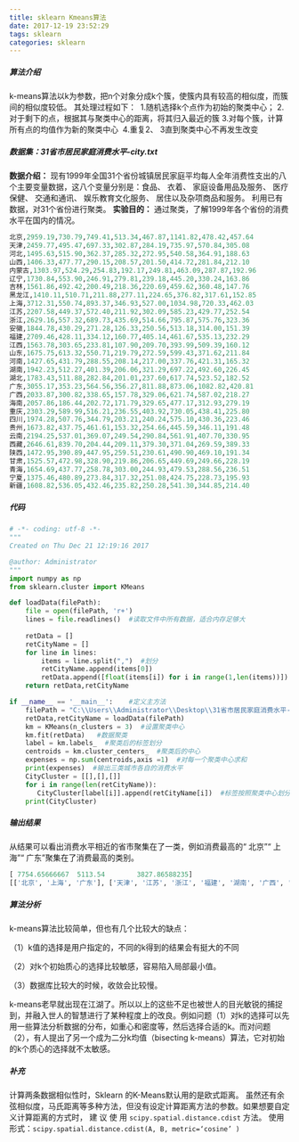 ```yaml
---
title: sklearn Kmeans算法
date: 2017-12-19 23:52:29
tags: sklearn
categories: sklearn
---
```


##### 算法介绍

k-means算法以k为参数，把n个对象分成k个簇，使簇内具有较高的相似度，而簇间的相似度较低。
其处理过程如下：
​	1.随机选择k个点作为初始的聚类中心；
​	2.对于剩下的点，根据其与聚类中心的距离，将其归入最近的簇
​	3.对每个簇，计算所有点的均值作为新的聚类中心
​	4.重复2、 3直到聚类中心不再发生改变 

##### 数据集：31省市居民家庭消费水平-city.txt

**数据介绍：**
现有1999年全国31个省份城镇居民家庭平均每人全年消费性支出的八个主要变量数据，这八个变量分别是：食品、 衣着、 家庭设备用品及服务、 医疗保健、 交通和通讯、 娱乐教育文化服务、 居住以及杂项商品和服务。 利用已有数据，对31个省份进行聚类。
**实验目的：**
通过聚类，了解1999年各个省份的消费水平在国内的情况。 

<!--more-->

```python
北京,2959.19,730.79,749.41,513.34,467.87,1141.82,478.42,457.64
天津,2459.77,495.47,697.33,302.87,284.19,735.97,570.84,305.08
河北,1495.63,515.90,362.37,285.32,272.95,540.58,364.91,188.63
山西,1406.33,477.77,290.15,208.57,201.50,414.72,281.84,212.10
内蒙古,1303.97,524.29,254.83,192.17,249.81,463.09,287.87,192.96
辽宁,1730.84,553.90,246.91,279.81,239.18,445.20,330.24,163.86
吉林,1561.86,492.42,200.49,218.36,220.69,459.62,360.48,147.76
黑龙江,1410.11,510.71,211.88,277.11,224.65,376.82,317.61,152.85
上海,3712.31,550.74,893.37,346.93,527.00,1034.98,720.33,462.03
江苏,2207.58,449.37,572.40,211.92,302.09,585.23,429.77,252.54
浙江,2629.16,557.32,689.73,435.69,514.66,795.87,575.76,323.36
安徽,1844.78,430.29,271.28,126.33,250.56,513.18,314.00,151.39
福建,2709.46,428.11,334.12,160.77,405.14,461.67,535.13,232.29
江西,1563.78,303.65,233.81,107.90,209.70,393.99,509.39,160.12
山东,1675.75,613.32,550.71,219.79,272.59,599.43,371.62,211.84
河南,1427.65,431.79,288.55,208.14,217.00,337.76,421.31,165.32
湖南,1942.23,512.27,401.39,206.06,321.29,697.22,492.60,226.45
湖北,1783.43,511.88,282.84,201.01,237.60,617.74,523.52,182.52
广东,3055.17,353.23,564.56,356.27,811.88,873.06,1082.82,420.81
广西,2033.87,300.82,338.65,157.78,329.06,621.74,587.02,218.27
海南,2057.86,186.44,202.72,171.79,329.65,477.17,312.93,279.19
重庆,2303.29,589.99,516.21,236.55,403.92,730.05,438.41,225.80
四川,1974.28,507.76,344.79,203.21,240.24,575.10,430.36,223.46
贵州,1673.82,437.75,461.61,153.32,254.66,445.59,346.11,191.48
云南,2194.25,537.01,369.07,249.54,290.84,561.91,407.70,330.95
西藏,2646.61,839.70,204.44,209.11,379.30,371.04,269.59,389.33
陕西,1472.95,390.89,447.95,259.51,230.61,490.90,469.10,191.34
甘肃,1525.57,472.98,328.90,219.86,206.65,449.69,249.66,228.19
青海,1654.69,437.77,258.78,303.00,244.93,479.53,288.56,236.51
宁夏,1375.46,480.89,273.84,317.32,251.08,424.75,228.73,195.93
新疆,1608.82,536.05,432.46,235.82,250.28,541.30,344.85,214.40
```

#####  代码


```python
# -*- coding: utf-8 -*-
"""
Created on Thu Dec 21 12:19:16 2017

@author: Administrator
"""
import numpy as np
from sklearn.cluster import KMeans

def loadData(filePath): 
    file = open(filePath, 'r+')
    lines = file.readlines()  #读取文件中所有数据，适合内存足够大
    
    retData = []
    retCityName = []
    for line in lines:
        items = line.split(",")  #划分
        retCityName.append(items[0])
        retData.append([float(items[i]) for i in range(1,len(items))]) #二维数组的追加
    return retData,retCityName

if __name__ == '__main__':    #定义主方法
    filePath = "C:\\Users\\Administrator\\Desktop\\31省市居民家庭消费水平-city.txt"
    retData,retCityName = loadData(filePath)
    km = KMeans(n_clusters = 3)  #设置聚类中心
    km.fit(retData)   #数据聚类
    label = km.labels_  #聚类后的标签划分
    centroids = km.cluster_centers_  #聚类后的中心
    expenses = np.sum(centroids,axis =1)  #对每一个聚类中心求和       
    print(expenses)  #输出三类城市各自的消费水平
    CityCluster = [[],[],[]]
    for i in range(len(retCityName)):
       CityCluster[label[i]].append(retCityName[i])  #标签按照聚类中心划分
    print(CityCluster)
```

#####   输出结果

从结果可以看出消费水平相近的省市聚集在了一类，例如消费最高的“ 北京”“ 上海”“ 广东”聚集在了消费最高的类别。 

```python
[ 7754.65666667  5113.54        3827.86588235]
[['北京', '上海', '广东'], ['天津', '江苏', '浙江', '福建', '湖南', '广西', '海南', '重庆', '四川', '云南', '西藏'], ['河北', '山西', '内蒙古', '辽宁', '吉林', '黑龙江', '安徽', '江西', '山东', '河南', '湖北', '贵州', '陕西', '甘肃', '青海', '宁夏', '新疆']]
```

##### 算法分析

 k-means算法比较简单，但也有几个比较大的缺点：

（1）k值的选择是用户指定的，不同的k得到的结果会有挺大的不同

（2）对k个初始质心的选择比较敏感，容易陷入局部最小值。

（3）数据库比较大的时候，收敛会比较慢。

k-means老早就出现在江湖了。所以以上的这些不足也被世人的目光敏锐的捕捉到，并融入世人的智慧进行了某种程度上的改良。例如问题（1）对k的选择可以先用一些算法分析数据的分布，如重心和密度等，然后选择合适的k。而对问题（2），有人提出了另一个成为二分k均值（bisecting k-means）算法，它对初始的k个质心的选择就不太敏感。

##### 补充

计算两条数据相似性时，Sklearn 的K-Means默认用的是欧式距离。 虽然还有余弦相似度，马氏距离等多种方法，但没有设定计算距离方法的参数。如果想要自定义计算距离的方式时， 建 议 使 用 `scipy.spatial.distance.cdist` 方法。 使用形式：`scipy.spatial.distance.cdist(A, B, metric=‘cosine’ )` 



